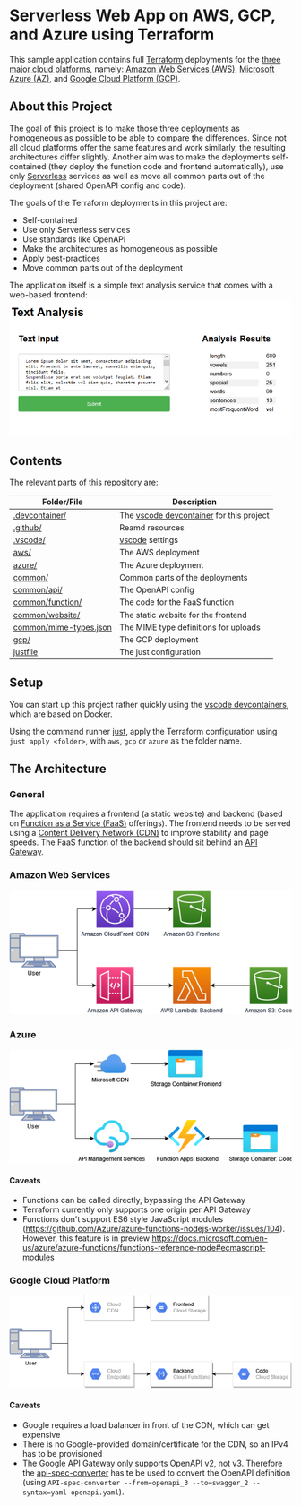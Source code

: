 Serverless Web App on AWS, GCP, and Azure using Terraform
===

This sample application contains full [Terraform](https://terraform.io/) deployments for the [three major cloud platforms](https://www.statista.com/chart/18819/worldwide-market-share-of-leading-cloud-infrastructure-service-providers/), namely: [Amazon Web Services (AWS)](https://aws.amazon.com/), [Microsoft Azure (AZ)](https://azure.microsoft.com/), and [Google Cloud Platform (GCP)](https://cloud.google.com/).

## About this Project

The goal of this project is to make those three deployments as homogeneous as possible to be able to compare the differences. Since not all cloud platforms offer the same features and work similarly, the resulting architectures differ slightly. Another aim was to make the deployments self-contained (they deploy the function code and frontend automatically), use only [Serverless](https://www.cloudflare.com/learning/serverless/what-is-serverless/) services as well as move all common parts out of the deployment (shared OpenAPI config and code).

The goals of the Terraform deployments in this project are:

- Self-contained
- Use only Serverless services
- Use standards like OpenAPI
- Make the architectures as homogeneous as possible
- Apply best-practices
- Move common parts out of the deployment

The application itself is a simple text analysis service that comes with a web-based frontend:
![A screenshot of the sample web app](.github/images/screenshot.png)

## Contents

The relevant parts of this repository are:

| Folder/File | Description |
| ---- | ----------- |
| [.devcontainer/](.devcontainer) | The [vscode devcontainer](https://code.visualstudio.com/docs/remote/containers) for this project |
| [.github/](.github/) | Reamd resources |
| [.vscode/](.vscode/) | [vscode](https://code.visualstudio.com/) settings |
| [aws/](aws/) | The AWS deployment |
| [azure/](azure/) | The Azure deployment |
| [common/](common/) | Common parts of the deployments |
| [common/api/](common/api/) | The OpenAPI config |
| [common/function/](common/function/) | The code for the FaaS function |
| [common/website/](common/website/) | The static website for the frontend |
| [common/mime-types.json](common/mime-types.json) | The MIME type definitions for uploads |
| [gcp/](gcp/) | The GCP deployment |
| [justfile](justfile) | The just configuration |

## Setup

You can start up this project rather quickly using the [vscode devcontainers](https://code.visualstudio.com/docs/remote/containers), which are based on Docker.

Using the command runner [just](https://github.com/casey/just/), apply the Terraform configuration using `just apply <folder>`, with `aws`, `gcp` or `azure` as the folder name.

## The Architecture

### General

The application requires a frontend (a static website) and backend (based on [Function as a Service (FaaS)](https://en.wikipedia.org/wiki/Function_as_a_service) offerings). The frontend needs to be served using a [Content Delivery Network (CDN)](https://www.cloudflare.com/learning/cdn/what-is-a-cdn/) to improve stability and page speeds. The FaaS function of the backend should sit behind an [API Gateway](https://www.redhat.com/en/topics/api/what-does-an-api-gateway-do).

### Amazon Web Services

![The AWS architecture](.github/images/aws.png)

### Azure

![The AZ architecture](.github/images/az.png)

#### Caveats

- Functions can be called directly, bypassing the API Gateway
- Terraform currently only supports one origin per API Gateway
- Functions don't support ES6 style JavaScript modules (https://github.com/Azure/azure-functions-nodejs-worker/issues/104). However, this feature is in preview https://docs.microsoft.com/en-us/azure/azure-functions/functions-reference-node#ecmascript-modules


### Google Cloud Platform

![The GCP architecture](.github/images/gcp.png)

#### Caveats

- Google requires a load balancer in front of the CDN, which can get expensive
- There is no Google-provided domain/certificate for the CDN, so an IPv4 has to be provisioned
- The Google API Gateway only supports OpenAPI v2, not v3. Therefore the [api-spec-converter](https://github.com/LucyBot-Inc/api-spec-converter) has te be used to convert the OpenAPI definition (using `API-spec-converter --from=openapi_3 --to=swagger_2 --syntax=yaml openapi.yaml`).
